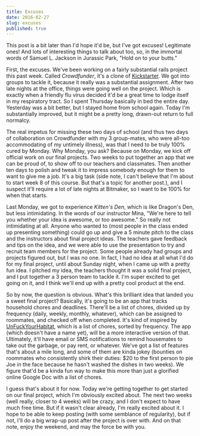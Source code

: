 ```yaml
---
title: Excuses
date: 2016-02-27
slug: excuses
published: true
---
```


This post is a bit later than I'd hope it'd be, but I've got excuses! Legitimate ones! And lots of interesting things to talk about too, so, in the immortal words of Samuel L. Jackson in Jurassic Park, "Hold on to your butts."

First, the excuses. We've been working on a fairly substantial rails project this past week. Called *Crowdfunder*, it's a clone of [Kickstarter](http://kickstarter.com). We got into groups to tackle it, because it really was a substantial assignment. After two late nights at the office, things were going well on the project. Which is exactly when a friendly flu virus decided it'd be a great time to lodge itself in my respiratory tract. So I spent Thursday basically in bed the entire day. Yesterday was a bit better, but I stayed home from school again. Today I'm substantially improved, but it might be a pretty long, drawn-out return to full normalcy.

The real impetus for missing these two days of school (and thus two days of collaboration on Crowdfunder with my 3 group-mates, who were all-too accommodating of my untimely illness), was that I need to be truly 100% cured by Monday. Why Monday, you ask? Because on Monday, we kick off official work on our final projects. Two weeks to put together an app that we can be proud of, to show off to our teachers and classmates. Then another ten days to polish and tweak it to impress somebody enough for them to want to give me a job. It's a big task (side note, I can't believe that I'm about to start week 8 of this course. But that's a topic for another post.), and I suspect it'll require a lot of late nights at Bitmaker, so I want to be 100% for when that starts.

Last Monday, we got to experience *Kitten's Den*, which is like Dragon's Den, but less intimidating. In the words of our instructor Mina, "We're here to tell you whether your idea is awesome, or too awesome." So really not intimidating at all. Anyone who wanted to (most people in the class ended up presenting something) could go up and give a 5 minute pitch to the class and the instructors about final project ideas. The teachers gave feedback and tips on the idea, and we were able to use the presentation to try and recruit team members for the project. Some people already had groups and projects figured out, but I was no one. In fact, I had no idea at all what I'd do for my final project, until about Sunday night, when I came up with a pretty fun idea. I pitched my idea, the teachers thought it was a solid final project, and I put together a 3 person team to tackle it. I'm super excited to get going on it, and I think we'll end up with a pretty cool product at the end.

So by now, the question is obvious. What's this brilliant idea that landed you a sweet final project? Basically, it's going to be an app that tracks household chores and deadlines. There'll be a list of chores, divided up by frequency (daily, weekly, monthly, whatever), which can be assigned to roommates, and checked off when completed. It's kind of inspired by [UnFuckYourHabitat](http://unfuckyourhabitat.com), which is a list of chores, sorted by frequency. The app (which doesn't have a name yet), will be a more interactive version of that. Ultimately, it'll have email or SMS notifications to remind housemates to take out the garbage, or pay rent, or whatever. We've got a list of features that's about a mile long, and some of them are kinda jokey (bounties on roommates who consistently shirk their duties: $20 to the first person to pie Joe in the face because he hasn't washed the dishes in two weeks). We figure that'd be a kinda fun way to make this more than just a glorified online Google Doc with a list of chores.

I guess that's about it for now. Today we're getting together to get started on our final project, which I'm obviously excited about. The next two weeks (well really, closer to 4 weeks) will be crazy, and I don't expect to have much free time. But if it wasn't clear already, I'm really excited about it. I hope to be able to keep posting (with some semblance of regularity), but if not, I'll do a big wrap-up post after the project is over with. And on that note, enjoy the weekend, and may the force be with you.
